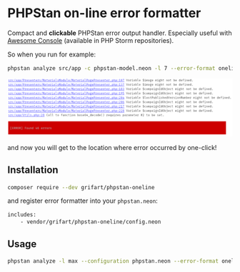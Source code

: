# PHPStan on-line error formatter

Compact and **clickable** PHPStan error output handler. Especially useful with [Awesome Console](https://github.com/anthraxx/intellij-awesome-console) (available in PHP Storm repositories).

So when you run for example:

```bash
phpstan analyze src/app -c phpstan-model.neon -l 7 --error-format oneline
```

![](example.png)

and now you will get to the location where error occurred by one-click!

## Installation

```bash
composer require --dev grifart/phpstan-oneline
```

and register error formatter into your `phpstan.neon`:

```neon
includes:
	- vendor/grifart/phpstan-oneline/config.neon
```

## Usage

```bash
phpstan analyze -l max --configuration phpstan.neon --error-format oneline
```
